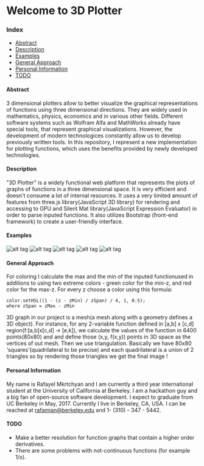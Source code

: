 # Welcome to 3D Plotter

### Index
* [Abstract](https://github.com/MicBrain/3D-Plotter/blob/master/README.md#abstract)
* [Description](https://github.com/MicBrain/3D-Plotter/blob/master/README.md#description)
* [Examples](https://github.com/MicBrain/3D-Plotter/blob/master/README.md#examples)
* [General Approach](https://github.com/MicBrain/3D-Plotter/blob/master/README.md#general-approach)
* [Personal Information](https://github.com/MicBrain/3D-Plotter/blob/master/README.md#personal-information)
* [TODO](https://github.com/MicBrain/3D-Plotter/blob/master/README.md#todo)

#### Abstract
   3 dimensional plotters allow to better visualize the graphical representations of functions using three dimensional directions. They are widely used in mathematics, physics, economics and in various other fields. Different software systems such as Wolfram Alfa and MathWorks already have special tools, that represent graphical visualizations. However, the development of modern technologices constantly allow us to develop previously written tools. In this repository, I represent a new implementation for plotting functions, which uses the benefits provided by newly developed technologies. 

#### Description
   "3D Plotter" is a widely functional web platform that represents the plots of graphs of functions in a three dimensional space. It is very efficient and doesn't consume a lot of internal resources. It uses a very limited amount of features from three.js library(JavaScript 3D library) for rendering and accessing to GPU and Silent Mat library(JavaScript Expression Evaluator) in order to parse inputed functions. It also utilizes Bootstrap (front-end framework) to create a user-friendly interface.
   
#### Examples
![alt tag](https://cloud.githubusercontent.com/assets/5885065/10864869/96cb8256-7fb8-11e5-9cbd-fbbfb11d7d43.png)
![alt tag](https://cloud.githubusercontent.com/assets/5885065/10864967/07827fa2-7fbb-11e5-80c8-631769c5a1b7.png)
![alt tag](https://cloud.githubusercontent.com/assets/5885065/10865025/30f3ff2c-7fbc-11e5-88ee-1364ff9c1ff2.png)
![alt tag](https://cloud.githubusercontent.com/assets/5885065/10865050/bcdc9468-7fbc-11e5-9b74-7eb3cb74d682.png)
![alt tag](https://cloud.githubusercontent.com/assets/5885065/10865069/4dcdb16e-7fbd-11e5-8a4f-9a02c472244b.png)

#### General Approach
   For coloring I calculate the max and the min of the inputed functionused in additions to using two extreme colors - green color for the min-z, and red color for the max-z. For every z choose a color using this formula:
   ```
   color.setHSL((1 - (z - zMin) / zSpan) / 4, 1, 0.5);
   where zSpan = zMax - zMin
   ```
   
   3D graph in our project is a mesh(a mesh along with a geometry defines a 3D object). For instance, for any  2-variable function defined in [a,b] x [c,d] region(f:[a,b]x[c,d] -> [e,k]), we calculate the values of the function in 6400 points(80x80) and and define those (x,y, f(x,y)) points in 3D space as the vertices of out mesh. Then  we use triangulation. Basically we have 80x80 'squares'(quadrilateral to be precise) and each quadrilateral is a union of 2 triangles so by rendering those triangles we get the final image !
   

#### Personal Information
My name is Rafayel Mkrtchyan and I am currently a third year international student at the University of California at Berkeley. I am a hackathon guy and a big fan of open-source software development. I expect to graduate from UC Berkeley in May, 2017. Currently I live in Berkeley, CA, USA. I can be reached at rafamian@berkeley.edu and 1- (310) - 347 - 5442.

#### TODO
* Make a better resolution for function graphs that contain a higher order derivatives.
* There are some problems with not-continuous functions (for example 1/x).
